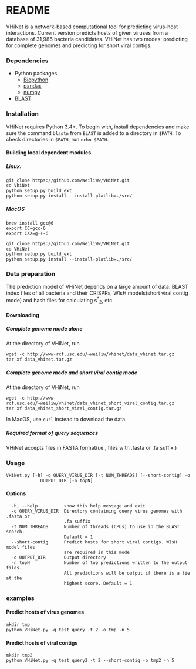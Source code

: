 # README

VHiNet is a network-based computational tool for predicting virus-host interactions. Current version predicts hosts of given viruses from a database of 31,986 bacteria candidates. VHiNet has two modes: predicting for complete genomes and predicting for short viral contigs.

### Dependencies
* Python packages
    + [Biopython](http://biopython.org/wiki/Download)
    + [pandas](https://pandas.pydata.org/) 
    + [numpy](https://www.scipy.org/scipylib/download.html)
* [BLAST](ftp://ftp.ncbi.nlm.nih.gov/blast/executables/LATEST/) 

### Installation
VHiNet requires Python 3.4+. To begin with, install dependencies and make sure the command `blastn` from `BLAST` is added to a directory in `$PATH`. To check directories in `$PATH`, run `echo $PATH`.

#### Building local dependent modules
##### Linux: 
```
git clone https://github.com/WeiliWw/VHiNet.git 
cd VhiNet
python setup.py build_ext 
python setup.py install --install-platlib=./src/
```
##### MacOS
```
brew install gcc@6
export CC=gcc-6
export CXX=g++-6

git clone https://github.com/WeiliWw/VHiNet.git
cd VHiNet
python setup.py build_ext 
python setup.py install --install-platlib=./src/
```

### Data preparation
The prediction model of VHiNet depends on a large amount of data: BLAST index files of all bacteria and their CRISPRs, WIsH models(short viral contig mode) and hash files for calculating s<sup>*</sup><sub>2</sub>, etc.

#### Downloading
##### Complete genome mode alone
At the directory of VHiNet, run
```
wget -c http://www-rcf.usc.edu/~weiliw/vhinet/data_vhinet.tar.gz    
tar xf data_vhinet.tar.gz
```
##### Complete genome mode and short viral contig mode
At the directory of VHiNet, run
```
wget -c http://www-rcf.usc.edu/~weiliw/vhinet/data_vhinet_short_viral_contig.tar.gz    
tar xf data_vhinet_short_viral_contig.tar.gz 
```
In MacOS, use `curl` instead to download the data.

##### Required format of query sequences
VHiNet accepts files in FASTA format(i.e., files with .fasta or .fa suffix.)


### Usage 
    VHiNet.py [-h] -q QUERY_VIRUS_DIR [-t NUM_THREADS] [--short-contig] -o
                 OUTPUT_DIR [-n topN]
#### Options
      -h, --help          show this help message and exit
      -q QUERY_VIRUS_DIR  Directory containing query virus genomes with .fasta or
                          .fa suffix
      -t NUM_THREADS      Number of threads (CPUs) to use in the BLAST search.
                          Default = 1
      --short-contig      Predict hosts for short viral contigs. WIsH model files
                          are required in this mode
      -o OUTPUT_DIR       Output directory
      -n topN             Number of top predictions written to the output files.
                          All predictions will be output if there is a tie at the
                          highest score. Default = 1


### examples
#### Predict hosts of virus genomes
```
mkdir tmp
python VHiNet.py -q test_query -t 2 -o tmp -n 5
```

#### Predict hosts of viral contigs
```
mkdir tmp2
python VHiNet.py -q test_query2 -t 2 --short-contig -o tmp2 -n 5
```

